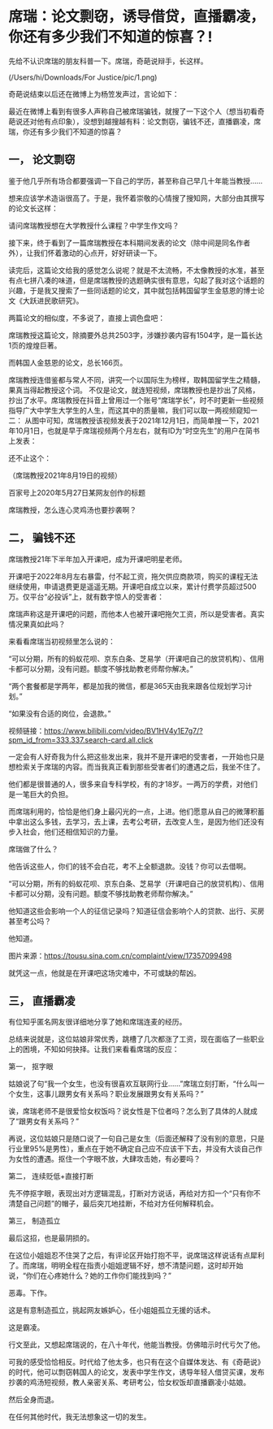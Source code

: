 # 席瑞：论文剽窃，诱导借贷，直播霸凌，你还有多少我们不知道的惊喜？!

先给不认识席瑞的朋友科普一下。席瑞，奇葩说辩手，长这样。

(/Users/hi/Downloads/For Justice/pic/1.png)
 

奇葩说结束以后还在微博上为杨笠发声过，言论如下：

 
最近在微博上看到有很多人声称自己被席瑞骗钱，就搜了一下这个人（想当初看奇葩说还对他有点印象），没想到越搜越有料：论文剽窃，骗钱不还，直播霸凌，席瑞，你还有多少我们不知道的惊喜？
## 一，	论文剽窃

鉴于他几乎所有场合都要强调一下自己的学历，甚至称自己早几十年能当教授……

 

想来应该学术造诣很高了。于是，我怀着崇敬的心情搜了搜知网，大部分由其撰写的论文长这样：

 

请问席瑞教授想在大学教授什么课程？中学生作文吗？

接下来，终于看到了一篇席瑞教授在本科期间发表的论文（除中间是同名作者外），让我们怀着激动的心点开，好好研读一下。

 

读完后，这篇论文给我的感觉怎么说呢？就是不太流畅，不太像教授的水准，甚至有点七拼八凑的味道，但是席瑞教授的选题确实很有意思，勾起了我对这个话题的兴趣，于是我又搜索了一些同话题的论文，其中就包括韩国留学生金慈恩的博士论文《大跃进民歌研究》。

两篇论文的相似度，不多说了，直接上调色盘吧：

 



席瑞教授这篇论文，除摘要外总共2503字，涉嫌抄袭内容有1504字，是一篇长达1页的煌煌巨著。

而韩国人金慈恩的论文，总长166页。

席瑞教授连借鉴都与常人不同，讲究一个以国际生为榜样，取韩国留学生之精髓，果真当得起教授这个词。
不仅是论文，就连短视频，席瑞教授也是抄出了风格，抄出了水平。席瑞教授在抖音上曾用过一个账号“席瑞学长”，时不时更新一些视频指导广大中学生大学生的人生，而这其中的质量嘛，我们可以取一两视频窥知一二：
从图中可知，席瑞教授该视频发表于2021年12月1日，而简单搜一下，2021年10月1日，也就是早于席瑞视频两个月左右，就有ID为“时空先生”的用户在简书上发表：

 


还不止这个：

 
（席瑞教授2021年8月19日的视频）

 
百家号上2020年5月27日某网友创作的标题

席瑞教授，怎么连心灵鸡汤也要抄袭啊？

## 二，	骗钱不还

席瑞教授21年下半年加入开课吧，成为开课吧明星老师。



开课吧于2022年8月左右暴雷，付不起工资，拖欠供应商款项，购买的课程无法继续使用，申请退费更是遥遥无期。开课吧自成立以来，累计付费学员超过500万。仅平台“必投诉”上，就有数字惊人的受害者： 

席瑞声称这是开课吧的问题，而他本人也被开课吧拖欠工资，所以是受害者。真实情况果真如此吗？

来看看席瑞当初视频里怎么说的：

“可以分期，所有的蚂蚁花呗、京东白条、芝易学（开课吧自己的放贷机构）、信用卡都可以分期，没有问题。额度不够找助教老师帮你解决。”

“两个套餐都是学两年，都是加我的微信，都是365天由我来跟各位规划学习计划。”

“如果没有合适的岗位，会退款。”

视频链接：https://www.bilibili.com/video/BV1HV4y1E7g7/?spm_id_from=333.337.search-card.all.click

一定会有人好奇我为什么把这些发出来，我并不是开课吧的受害者，一开始也只是想检索关于席瑞的内容。而当我真正看到那些受害者们的遭遇之后，我坐不住了。

他们都是很普通的人，很多来自专科学校，有的才18岁。一两万的学费，对他们是一笔巨大的负担。

而席瑞利用的，恰恰是他们身上最闪光的一点，上进。他们愿意从自己的微薄积蓄中拿出这么多钱，去学习，去上课，去考公考研，去改变人生，是因为他们还没有步入社会，他们还相信知识的力量。

席瑞做了什么？

他告诉这些人，你们的钱不会白花，考不上全额退款。没钱？你可以去借啊。

“可以分期，所有的蚂蚁花呗、京东白条、芝易学（开课吧自己的放贷机构）、信用卡都可以分期，没有问题。额度不够找助教老师帮你解决。”

他知道这些会影响一个人的征信记录吗？知道征信会影响个人的贷款、出行、买房甚至考公吗？

他知道。

 

图片来源：https://tousu.sina.com.cn/complaint/view/17357099498

就凭这一点，他就是在开课吧这场灾难中，不可或缺的帮凶。

## 三，	直播霸凌

有位知乎匿名网友很详细地分享了她和席瑞连麦的经历。

总结来说就是，这位姑娘非常优秀，跳槽了几次都涨了工资，现在面临了一些职业上的困境，不知如何抉择。让我们来看看席瑞的反应：

第一，	抠字眼

姑娘说了句“我一个女生，也没有很喜欢互联网行业……”席瑞立刻打断，“什么叫一个女生，这事儿跟男女有关系吗？职业发展跟男女有关系吗？”

诶，席瑞老师不是很爱恰女权饭吗？说女性是下位者吗？怎么到了具体的人就成了“跟男女有关系吗？”

再说，这位姑娘只是随口说了一句自己是女生（后面还解释了没有别的意思，只是行业里95%是男性），重点在于她不确定自己应不应该干下去，并没有大谈自己作为女性的遭遇。抠住一个字眼不放，大肆攻击她，有必要吗？

第二，	连续贬低+直接打断

先不停抠字眼，表现出对方逻辑混乱，打断对方说话，再给对方扣一个“只有你不清楚自己问题”的帽子，最后突兀地挂断，不给对方任何解释机会。

第三，	制造孤立

最后这招，也是最阴损的。

在这位小姐姐忍不住哭了之后，有评论区开始打抱不平，说席瑞这样说话有点犀利了。而席瑞，明明全程在指责小姐姐逻辑不好，想不清楚问题，这时却开始说，“你们在心疼她什么？她的工作你们能找到吗？”

恶毒。下作。

这是有意制造孤立，挑起网友嫉妒心，任小姐姐孤立无援的话术。

这是霸凌。

行文至此，又想起席瑞说的，在八十年代，他能当教授。仿佛暗示时代亏欠了他。

可我的感受恰恰相反。时代给了他太多，也只有在这个自媒体发达、有《奇葩说》的时代，他可以剽窃韩国人的论文，发表中学生作文，诱导年轻人借贷买课，发布抄袭的鸡汤短视频，教人亲密关系、考研考公，恰女权饭却直播霸凌小姑娘。

然后全身而退。

在任何其他时代，我无法想象这一切的发生。


